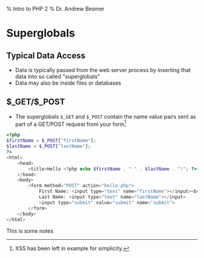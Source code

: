 % Intro to PHP 2
% Dr. Andrew Besmer


# Superglobals

## Typical Data Access

* Data is typically passed from the web server process by inserting that data into so called "superglobals"
* Data may also be inside files or databases

## \$\_GET/\$\_POST

* The superglobals `$_GET` and `$_POST` contain the name value pairs sent as part of a GET/POST request from your form[^XSS]

```php
<?php
$firstName = $_POST["firstName"];
$lastName = $_POST["lastName"];
?>
<html> 
	<head>
		<title>Hello <?php echo $firstName . " " . $lastName . "!"; ?></title>
	</head>
	<body> 
		<form method="POST" action="hello.php"> 
			First Name: <input type="text" name="firstName"></input><br /> 
			Last Name: <input type="text" name="lastName"></input>
			<input type="submit" value="submit" name="submit">
		</form>
	</body>
</html>
```

[^XSS]: XSS has been left in example for simplicity.

<div class="notes">
This is some notes
</div>
